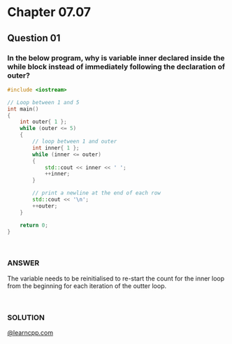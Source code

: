 # Chapter 07.07
## Question 01

### In the below program, why is variable inner declared inside the while block instead of immediately following the declaration of outer?

```cpp
#include <iostream>

// Loop between 1 and 5
int main()
{
    int outer{ 1 };
    while (outer <= 5)
    {
        // loop between 1 and outer
        int inner{ 1 };
        while (inner <= outer)
        {
            std::cout << inner << ' ';
            ++inner;
        }

        // print a newline at the end of each row
        std::cout << '\n';
        ++outer;
    }

    return 0;
}
```

<br>

### ANSWER

The variable needs to be reinitialised to re-start the count for the inner loop from the beginning for each iteration of the outter loop.

<br>

### SOLUTION
[@learncpp.com](https://www.learncpp.com/cpp-tutorial/intro-to-loops-and-while-statements#cpp_solution_id_0)
